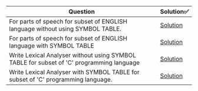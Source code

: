 

| Question | Solution✅
---|---
For parts of speech for subset of ENGLISH language without using SYMBOL TABLE.|[Solution](Assignment%2003/3a)
For parts of speech for subset of ENGLISH language with SYMBOL TABLE | [Solution](Assignment%2003/3b)
Write Lexical Analyser without using SYMBOL TABLE for subset of 'C' programming language | [Solution](Assignment%2003/3c)
Write Lexical Analyser with SYMBOL TABLE for subset of 'C' programming language. | [Solution](Assignment%2003/3d)
